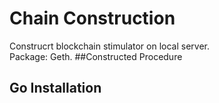 # **Chain Construction**
Construcrt blockchain stimulator on local server.  
Package: Geth.
##Constructed Procedure
## **Go Installation**

